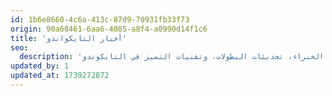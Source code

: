 ```yaml
---
id: 1b6e8660-4c6a-413c-87d9-70931fb33f73
origin: 90a68461-6aa6-4085-a8f4-a0990d14f1c6
title: 'أخبار التايكواندو'
seo:
  description: 'ابقَ على اطلاع بآخر أخبار التايكوندو، نصائح التدريب، والتحديثات من أكاديمية مهد الرياضية. اكتشف نصائح الخبراء، تحديثات البطولات، وتقنيات التميز في التايكوندو.'
updated_by: 1
updated_at: 1739272872
---
```

